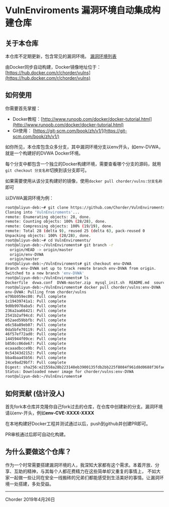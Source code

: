 # VulnEnviroments 漏洞环境自动集成构建仓库

## 关于本仓库

本仓库不定期更新，包含常见的漏洞环境。
[漏洞环境列表](./EnviromentLists.md)

由Docker同步自动构建，Docker镜像地址位于：[https://hub.docker.com/r/chorder/vulns](https://hub.docker.com/r/chorder/vulns)

## 如何使用

你需要首先掌握：
- Docker教程：[http://www.runoob.com/docker/docker-tutorial.html](http://www.runoob.com/docker/docker-tutorial.html)
- Git使用： [https://git-scm.com/book/zh/v1/](https://git-scm.com/book/zh/v1/)

如你所见，本仓库包含众多分支，其中漏洞环境分支以env开头，如env-DVWA，就是一个构建好的DVWA Docker环境。

每个分支中都包含一个独立的Docker构建环境，需要查看哪个分支的源码，就用`git checkout 分支名称`切换到该分支即可。

如果需要使用从该分支构建好的镜像，使用`docker pull chorder/vulns:分支名称`即可

以DVWA漏洞环境为例：

```bash
root@aliyun-deb:~# git clone https://github.com/Chorder/VulnEnviroments.git
Cloning into 'VulnEnviroments'...
remote: Enumerating objects: 28, done.
remote: Counting objects: 100% (28/28), done.
remote: Compressing objects: 100% (19/19), done.
remote: Total 28 (delta 9), reused 25 (delta 6), pack-reused 0
Unpacking objects: 100% (28/28), done.
root@aliyun-deb:~# cd VulnEnviroments/
root@aliyun-deb:~/VulnEnviroments# git branch -r
  origin/HEAD -> origin/master
  origin/env-DVWA
  origin/master
root@aliyun-deb:~/VulnEnviroments# git checkout env-DVWA
Branch env-DVWA set up to track remote branch env-DVWA from origin.
Switched to a new branch 'env-DVWA'
root@aliyun-deb:~/VulnEnviroments# ls
Dockerfile  dvwa.conf  DVWA-master.zip  mysql_init.sh  README.md  sources.list  start.sh
root@aliyun-deb:~/VulnEnviroments# docker pull chorder/vulns:env-DVWA
env-DVWA: Pulling from chorder/vulns
e79bb959ec00: Pull complete
1c19439741a1: Pull complete
9d0b9970aba5: Pull complete
236a2aa66421: Pull complete
2541b2af94cd: Pull complete
052aed59bbfb: Pull complete
e6c58a89eb07: Pull complete
0da5bfe70119: Pull complete
46f57ef72ad0: Pull complete
1445944f09ce: Pull complete
b850cc06de67: Pull complete
ecaaadbcce9b: Pull complete
0c54343d2152: Pull complete
bba4baa45b56: Pull complete
24ce9ad29bf7: Pull complete
Digest: sha256:e21558a28b223148eb3900135fdb2bb225f8084f961d8d0688f36fae1d310c12
Status: Downloaded newer image for chorder/vulns:env-DVWA
root@aliyun-deb:~/VulnEnviroments#
```


## 如何贡献 (估计没人)

首先fork本仓库并克隆你自己fork过去的仓库，在仓库中创建新的分支。漏洞环境请以env-开头，例如**env-CVE-XXXX-XXXX**

在本地构建好Docker工程并测试通过以后，push到github并创建PR即可。

PR审核通过后即可自动化构建。


## 为什么要做这个仓库？

作为一个时常需要搭建漏洞环境的人，我深知大家都有这个需求。本着开放、分享、互助的精神，与其每个人都花费精力在这些简单却又重复的事情上，
不如大家一起做一些让同在安全一线搬砖的兄弟们都能感受到生活美好的事情。让漏洞环境一处搭建，多处受益。

---
Chorder
2019年4月26日
